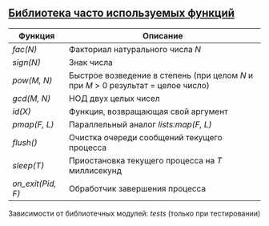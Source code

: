 ## [Библиотека часто используемых функций](../libs/lib.erl)
|Функция|Описание|  
|-----------------|-----------------------------------------------------------------------------------|  
|*fac(N)*| Факториал натурального числа *N*|  
|*sign(N)*| Знак числа|  
|*pow(M, N)*| Быстрое возведение в степень (при целом *N* и при *M* > 0 результат = целое число)|  
|*gcd(M, N)*| НОД двух целых чисел|  
|*id(X)*| Функция, возвращающая свой аргумент|  
|*pmap(F, L)*| Параллельный аналог *lists:map(F, L)*|  
|*flush()*| Очистка очереди сообщений текущего процесса|  
|*sleep(T)*| Приостановка текущего процесса на *T* миллисекунд|  
|*on_exit(Pid, F)*| Обработчик завершения процесса|  

Зависимости от библиотечных модулей: *tests* (только при тестировании)
